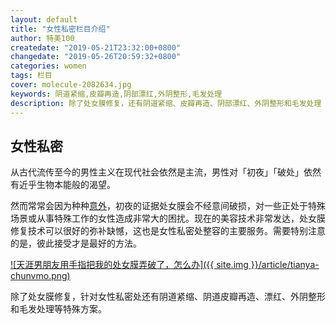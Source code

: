 ```yaml
---
layout: default
title: "女性私密栏目介绍"
author: 特美100
createdate: "2019-05-21T23:32:00+0800"
changedate: "2019-05-26T20:59:32+0800"
categories: women
tags: 栏目 
cover: molecule-2082634.jpg
keywords: 阴道紧缩,皮瓣再造,阴部漂红,外阴整形,毛发处理
description: 除了处女膜修复，还有阴道紧缩、皮瓣再造、阴部漂红、外阴整形和毛发处理
---
```


## 女性私密

从古代流传至今的男性主义在现代社会依然是主流，男性对「初夜」「破处」依然有近乎生物本能般的渴望。

然而常常会因为种种[意外](http://bbs.tianya.cn/post-feeling-4374518-1.shtml)，初夜的证据处女膜会不经意间破损，对一些正处于特殊场景或从事特殊工作的女性造成非常大的困扰。现在的美容技术非常发达，处女膜修复技术可以很好的弥补缺憾，这也是女性私密处整容的主要服务。需要特别注意的是，彼此接受才是最好的方法。

[![天涯男朋友用手指把我的处女膜弄破了，怎么办]({{ site.img }}/article/tianya-chunvmo.png)](http://bbs.tianya.cn/post-feeling-4374518-1.shtml)

除了处女膜修复，针对女性私密处还有阴道紧缩、阴道皮瓣再造、漂红、外阴整形和毛发处理等特殊方案。
